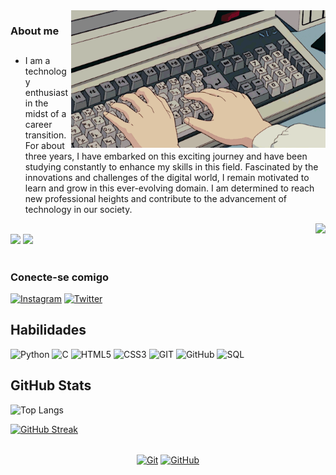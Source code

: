 <img src=pragramming.gif height=220 align=right>

<h3>About me</h3>

##

- I am a technology enthusiast in the midst of a career transition. For about three years, I have embarked on this exciting journey and have been studying constantly to enhance my skills in this field. Fascinated by the innovations and challenges of the digital world, I remain motivated to learn and grow in this ever-evolving domain. I am determined to reach new professional heights and contribute to the advancement of technology in our society.


<div>
  <a href="https://github.com/Andrefcampos"><img align="right" height="180" src="https://github-readme-stats.vercel.app/api?username=Andrefcampos&show_icons=false&theme=apprentice&include_all_commits=false&count_private=false"></a><br>
  <a align="center" href="mailto:andrecampos.wnr@gmail.com"><img src="https://img.shields.io/badge/-Gmail-%23333?style=for-the-badge&logo=gmail&logoColor=white" target="_blank"></a>
  <a align="center" href="https://www.linkedin.com/in/andrefcampos/" target="_blank"><img src="https://img.shields.io/badge/-LinkedIn-%230077B5?style=for-the-badge&logo=linkedin&logoColor=white" target="_blank"></a>
</div>

#
### Conecte-se comigo

[![Instagram](https://img.shields.io/badge/Instagram-000?style=for-the-badge&logo=instagram)](https://www.instagram.com/andrefcampos/)
[![Twitter](https://img.shields.io/badge/Twitter-000?style=for-the-badge&logo=twitter)](https://twitter.com/dezaodev)

## Habilidades
![Python](https://img.shields.io/badge/Python-000?style=for-the-badge&logo=python)
![C](https://img.shields.io/badge/C-000?style=for-the-badge&logo=c)
![HTML5](https://img.shields.io/badge/HTML5-000?style=for-the-badge&logo=html5)
![CSS3](https://img.shields.io/badge/CSS3-000?style=for-the-badge&logo=css3&logoColor=264CE4)
![GIT](https://img.shields.io/badge/git-000?style=for-the-badge&logo=git&logoColor=E94D5F)
![GitHub](https://img.shields.io/badge/GitHub-000?style=for-the-badge&logo=github&logoColor=FFF)
![SQL](https://img.shields.io/badge/Mysql-000?style=for-the-badge&logo=mysql&logoColor=264CE4)

## GitHub Stats
![Top Langs](https://github-readme-stats-git-masterrstaa-rickstaa.vercel.app/api/top-langs/?username=andrefcampos&layout=compact&bg_color=000&border_color=30A3DC&title_color=E94D5F&text_color=FFF&hide_title=true)

[![GitHub Streak](https://streak-stats.demolab.com/?user=andrefcampos&theme=highcontrast&background=000&border=30A3DC&dates=FFF)](https://git.io/streak-stats)

<div align="center" style="display: inline_block"><br>
   <a href='https://github.com/Andrefcampos'><img align="center" alt="Git" height=30 
       src="https://img.shields.io/badge/GIT-E44C30?style=for-the-badge&logo=git&logoColor=white"></a>
  <a href='https://github.com/Andrefcampos'><img align="center" alt="GitHub" height=30
       src="https://img.shields.io/badge/GitHub-100000?style=for-the-badge&logo=github&logoColor=white"></a>
</div>
